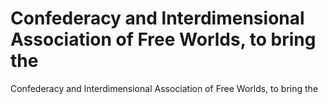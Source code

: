 # Confederacy and lnterdimensional Association of Free Worlds, to bring the

Confederacy and lnterdimensional Association of Free Worlds, to bring the